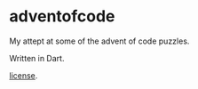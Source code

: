 # adventofcode

My attept at some of the advent of code puzzles.

Written in Dart.

[license](https://github.com/dart-lang/stagehand/blob/master/LICENSE).
